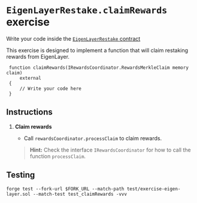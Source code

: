# `EigenLayerRestake.claimRewards` exercise

Write your code inside the [`EigenLayerRestake` contract](../src/exercises/EigenLayerRestake.sol)

This exercise is designed to implement a function that will claim restaking rewards from EigenLayer.

```solidity
 function claimRewards(IRewardsCoordinator.RewardsMerkleClaim memory claim)
     external
 {
     // Write your code here
 }
```

## Instructions

1. **Claim rewards**

   - Call `rewardsCoordinator.processClaim` to claim rewards.

   > **Hint:** Check the interface `IRewardsCoordinator` for how to call the function `processClaim`.

## Testing

```shell
forge test --fork-url $FORK_URL --match-path test/exercise-eigen-layer.sol --match-test test_claimRewards -vvv
```
